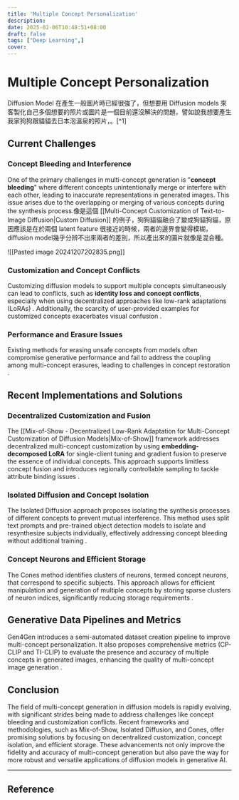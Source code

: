```yaml
---
title: 'Multiple Concept Personalization'
description:
date: 2025-02-06T10:48:51+08:00
draft: false
tags: ["Deep Learning",]
cover:
---
```

# Multiple Concept Personalization

Diffusion Model 在產生一般圖片時已經很強了，但想要用 Diffusion models 來客製化自己多個想要的照片或圖片是一個目前還沒解決的問題，譬如說我想要產生我家狗狗跟貓貓去日本泡溫泉的照片，。[^1]
## Current Challenges

### Concept Bleeding and Interference

One of the primary challenges in multi-concept generation is "**concept bleeding**" where different concepts unintentionally merge or interfere with each other, leading to inaccurate representations in generated images. This issue arises due to the overlapping or merging of various concepts during the synthesis process.像是這個 [[Multi-Concept Customization of Text-to-Image Diffusion|Custom Diffusion]] 的例子，狗狗貓貓融合了變成狗貓狗貓，原因應該是在於兩個 latent feature 很接近的時候，兩者的邊界會變得模糊，diffusion model幾乎分辨不出來兩者的差別，所以產出來的圖片就像是混合種。

![[Pasted image 20241207202835.png]]


### Customization and Concept Conflicts

Customizing diffusion models to support multiple concepts simultaneously can lead to conflicts, such as **identity loss and concept conflicts**, especially when using decentralized approaches like low-rank adaptations (LoRAs) . Additionally, the scarcity of user-provided examples for customized concepts exacerbates visual confusion .

### Performance and Erasure Issues

Existing methods for erasing unsafe concepts from models often compromise generative performance and fail to address the coupling among multi-concept erasures, leading to challenges in concept restoration .

## Recent Implementations and Solutions

### Decentralized Customization and Fusion

The [[Mix-of-Show - Decentralized Low-Rank Adaptation for Multi-Concept Customization of Diffusion Models|Mix-of-Show]] framework addresses decentralized multi-concept customization by using **embedding-decomposed LoRA** for single-client tuning and gradient fusion to preserve the essence of individual concepts. This approach supports limitless concept fusion and introduces regionally controllable sampling to tackle attribute binding issues .

### Isolated Diffusion and Concept Isolation

The Isolated Diffusion approach proposes isolating the synthesis processes of different concepts to prevent mutual interference. This method uses split text prompts and pre-trained object detection models to isolate and resynthesize subjects individually, effectively addressing concept bleeding without additional training .

### Concept Neurons and Efficient Storage

The Cones method identifies clusters of neurons, termed concept neurons, that correspond to specific subjects. This approach allows for efficient manipulation and generation of multiple concepts by storing sparse clusters of neuron indices, significantly reducing storage requirements .

## Generative Data Pipelines and Metrics

Gen4Gen introduces a semi-automated dataset creation pipeline to improve multi-concept personalization. It also proposes comprehensive metrics (CP-CLIP and TI-CLIP) to evaluate the presence and accuracy of multiple concepts in generated images, enhancing the quality of multi-concept image generation .

## Conclusion

The field of multi-concept generation in diffusion models is rapidly evolving, with significant strides being made to address challenges like concept bleeding and customization conflicts. Recent frameworks and methodologies, such as Mix-of-Show, Isolated Diffusion, and Cones, offer promising solutions by focusing on decentralized customization, concept isolation, and efficient storage. These advancements not only improve the fidelity and accuracy of multi-concept generation but also pave the way for more robust and versatile applications of diffusion models in generative AI.


- - -
## Reference
